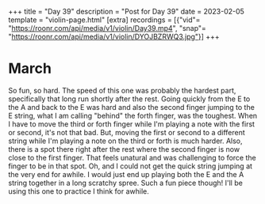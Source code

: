 +++
title = "Day 39"
description = "Post for Day 39"
date = 2023-02-05
template = "violin-page.html"
[extra]
recordings = [{"vid"= "https://roonr.com/api/media/v1/violin/Day39.mp4", "snap"= "https://roonr.com/api/media/v1/violin/DYOJBZRWQ3.jpg"}]
+++

# March
So fun, so hard. The speed of this one was probably the hardest part, specifically that long run shortly after the rest. Going quickly from the E to the A and back to the E was hard and also the second finger jumping to the E string, what I am calling "behind" the forth finger, was the toughest. When I have to move the third or forth finger while I'm playing a note with the first or second, it's not that bad. But, moving the first or second to a different string while I'm playing a note on the third or forth is much harder. Also, there is a spot there right after the rest where the second finger is now close to the first finger. That feels unatural and was challenging to force the finger to be in that spot. Oh, and I could not get the quick string jumping at the very end for awhile. I would just end up playing both the E and the A string together in a long scratchy spree. Such a fun piece though! I'll be using this one to practice I think for awhile. 
